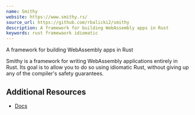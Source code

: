 ```yaml
---
name: Smithy
website: https://www.smithy.rs/
source_url: https://github.com/rbalicki2/smithy
description: A framework for building WebAssembly apps in Rust
keywords: rust framewaork idiomatic
---
```


A framework for building WebAssembly apps in Rust

Smithy is a framework for writing WebAssembly applications entirely in Rust. Its goal is to allow you to do so using idiomatic Rust, without giving up any of the compiler's safety guarantees.

## Additional Resources

- [Docs](https://docs.smithy.rs/smithy/)

